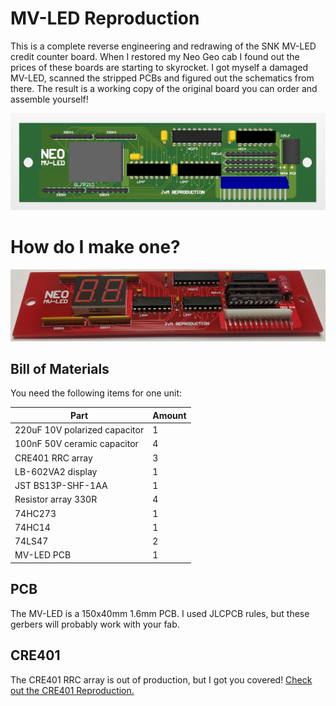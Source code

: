 # MV-LED Reproduction
This is a complete reverse engineering and redrawing of the SNK MV-LED credit counter board. When I restored my Neo Geo cab I found out the prices of these boards are starting to skyrocket. I got myself a damaged MV-LED, scanned the stripped PCBs and figured out the schematics from there. The result is a working copy of the original board you can order and assemble yourself!

![MV-LED_altium](https://raw.githubusercontent.com/mourix/MV-LED/main/Pictures/MV-LED_altium.jpg)

# How do I make one?
![MV-LED_assembly](https://raw.githubusercontent.com/mourix/MV-LED/main/Pictures/MV-LED_assembly.jpg)

## Bill of Materials
You need the following items for one unit:

|Part|Amount|
|--|--|
|220uF 10V polarized capacitor|1|
|100nF 50V ceramic capacitor|4|
|CRE401 RRC array|3|
|LB-602VA2 display|1|
|JST BS13P-SHF-1AA|1|
|Resistor array 330R|4|
|74HC273|1|
|74HC14|1|
|74LS47|2|
|MV-LED PCB|1|

## PCB
The MV-LED is a 150x40mm 1.6mm PCB. I used JLCPCB rules, but these gerbers will probably work with your fab.

## CRE401
The CRE401 RRC array is out of production, but I got you covered! [Check out the CRE401 Reproduction.](https://github.com/mourix/CRE401)
